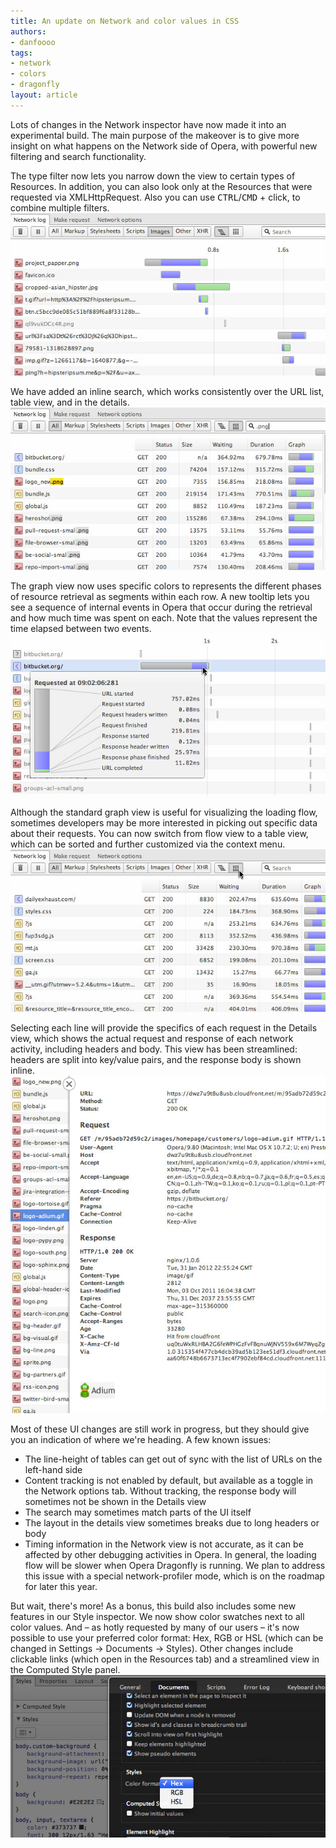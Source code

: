 ```yaml
---
title: An update on Network and color values in CSS
authors:
- danfoooo
tags:
- network
- colors
- dragonfly
layout: article
---
```

<p>
Lots of changes in the Network inspector have now made it into an experimental build. The main purpose of the makeover is to give more insight on what happens on the Network side of Opera, with powerful new filtering and search functionality.
</p>
<p>
The type filter now lets you narrow down the view to certain types of Resources. In addition, you can also look only at the Resources that were requested via XMLHttpRequest. Also you can use <kbd>CTRL</kbd>/<kbd>CMD</kbd> + click, to combine multiple filters.
<span class='imgcenter'><img alt='' src='/blog/an-update-on-network-and-color-values-in-css/blog-network-filtering.jpg' /></span></p>

<p>We have added an inline search, which works consistently over the URL list, table view, and in the details.
<span class='imgcenter'><img alt='' src='/blog/an-update-on-network-and-color-values-in-css/blog-network-search.jpg' /></span></p>

<p>
The graph view now uses specific colors to represents the different phases of resource retrieval as segments within each row. A new tooltip lets you see a sequence of internal events in Opera that occur during the retrieval and how much time was spent on each. Note that the values represent the time elapsed between two events.
<span class='imgcenter'><img alt='' src='/blog/an-update-on-network-and-color-values-in-css/blog-network-graph.jpg' /></span></p>
<p>Although the standard graph view is useful for visualizing the loading flow, sometimes developers may be more interested in picking out specific data about their requests. You can now switch from flow view to a table view, which can be sorted and further customized via the context menu.
<span class='imgcenter'><img alt='' src='/blog/an-update-on-network-and-color-values-in-css/blog-network-table-view.jpg' /></span></p>
<p>Selecting each line will provide the specifics of each request in the Details view, which shows the actual request and response of each network activity, including headers and body. This view has been streamlined: headers are split into key/value pairs, and the response body is shown inline.
<span class='imgcenter'><img alt='' src='/blog/an-update-on-network-and-color-values-in-css/blog-network-details.jpg' /></span></p>
<p>
Most of these UI changes are still work in progress, but they should give you an indication of where we&#39;re heading. A few known issues:</p>
<ul>
<li>The line-height of tables can get out of sync with the list of URLs on the left-hand side</li>
<li>Content tracking is not enabled by default, but available as a toggle in the Network options tab. Without tracking, the response body will sometimes not be shown in the Details view</li>
<li>The search may sometimes match parts of the UI itself</li>
<li>The layout in the details view sometimes breaks due to long headers or body</li>
<li>Timing information in the Network view is not accurate, as it can be affected by other debugging activities in Opera. In general, the loading flow will be slower when Opera Dragonfly is running. We plan to address this issue with a special network-profiler mode, which is on the roadmap for later this year.
</li>
</ul>

<p>But wait, there&#39;s more! As a bonus, this build also includes some new features in our Style inspector. We now show color swatches next to all color values. And – as hotly requested by many of our users – it&#39;s now possible to use your preferred color format: Hex, RGB or HSL (which can be changed in Settings → Documents → Styles). Other changes include clickable links (which open in the Resources tab) and a streamlined view in the Computed Style panel.
<span class='imgcenter'><img alt='' src='/blog/an-update-on-network-and-color-values-in-css/blog-color-option.jpg' /></span></p>
